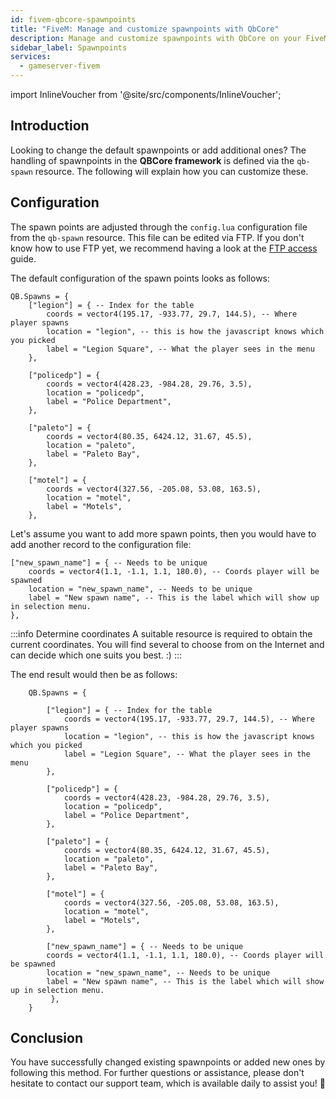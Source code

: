 ```yaml
---
id: fivem-qbcore-spawnpoints
title: "FiveM: Manage and customize spawnpoints with QbCore"
description: Manage and customize spawnpoints with QbCore on your FiveM server from ZAP-Hosting 
sidebar_label: Spawnpoints
services:
  - gameserver-fivem
---
```


import InlineVoucher from '@site/src/components/InlineVoucher';

## Introduction

Looking to change the default spawnpoints or add additional ones? The handling of spawnpoints in the **QBCore framework** is defined via the `qb-spawn` resource. The following will explain how you can customize these. 

<InlineVoucher />

## Configuration

The spawn points are adjusted through the `config.lua` configuration file from the `qb-spawn` resource. This file can be edited via FTP. If you don't know how to use FTP yet, we recommend having a look at the [FTP access](gameserver-ftpaccess.md) guide. 

The default configuration of the spawn points looks as follows: 

```
QB.Spawns = {
    ["legion"] = { -- Index for the table
        coords = vector4(195.17, -933.77, 29.7, 144.5), -- Where player spawns
        location = "legion", -- this is how the javascript knows which you picked
        label = "Legion Square", -- What the player sees in the menu
    },

    ["policedp"] = {
        coords = vector4(428.23, -984.28, 29.76, 3.5),
        location = "policedp",
        label = "Police Department",
    },

    ["paleto"] = {
        coords = vector4(80.35, 6424.12, 31.67, 45.5),
        location = "paleto",
        label = "Paleto Bay",
    },

    ["motel"] = {
        coords = vector4(327.56, -205.08, 53.08, 163.5),
        location = "motel",
        label = "Motels",
    },
```

Let's assume you want to add more spawn points, then you would have to add another record to the configuration file: 

```
["new_spawn_name"] = { -- Needs to be unique
    coords = vector4(1.1, -1.1, 1.1, 180.0), -- Coords player will be spawned
    location = "new_spawn_name", -- Needs to be unique
    label = "New spawn name", -- This is the label which will show up in selection menu.
},
```

:::info Determine coordinates
A suitable resource is required to obtain the current coordinates. You will find several to choose from on the Internet and can decide which one suits you best. :)
:::

The end result would then be as follows: 

```
    QB.Spawns = {
    
        ["legion"] = { -- Index for the table
            coords = vector4(195.17, -933.77, 29.7, 144.5), -- Where player spawns
            location = "legion", -- this is how the javascript knows which you picked
            label = "Legion Square", -- What the player sees in the menu
        },
    
        ["policedp"] = {
            coords = vector4(428.23, -984.28, 29.76, 3.5),
            location = "policedp",
            label = "Police Department",
        },
    
        ["paleto"] = {
            coords = vector4(80.35, 6424.12, 31.67, 45.5),
            location = "paleto",
            label = "Paleto Bay",
        },
    
        ["motel"] = {
            coords = vector4(327.56, -205.08, 53.08, 163.5),
            location = "motel",
            label = "Motels",
        },
        
        ["new_spawn_name"] = { -- Needs to be unique
        coords = vector4(1.1, -1.1, 1.1, 180.0), -- Coords player will be spawned
        location = "new_spawn_name", -- Needs to be unique
        label = "New spawn name", -- This is the label which will show up in selection menu.
         },
    }
```




## Conclusion

You have successfully changed existing spawnpoints or added new ones by following this method. For further questions or assistance, please don't hesitate to contact our support team, which is available daily to assist you! 🙂

<InlineVoucher />
